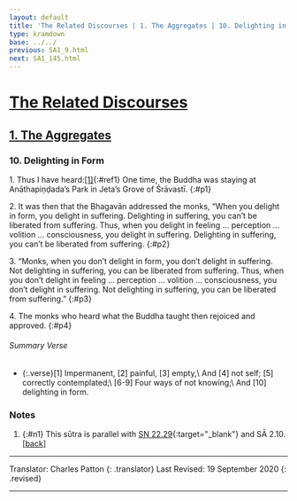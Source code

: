 ```yaml
---
layout: default
title: 'The Related Discourses | 1. The Aggregates | 10. Delighting in Form'
type: kramdown
base: ../../
previous: SA1_9.html
next: SA1_145.html
---
```


# [The Related Discourses](../index.html)
## [1. The Aggregates](index.html)
### 10. Delighting in Form

1\. Thus I have heard:[\[1\]](#n1){:#ref1} One time, the Buddha was staying at Anāthapiṇḍada’s Park in Jeta’s Grove of Śrāvastī.
{:#p1}

2\. It was then that the Bhagavān addressed the monks, “When you delight in form, you delight in suffering. Delighting in suffering, you can’t be liberated from suffering. Thus, when you delight in feeling … perception … volition … consciousness, you delight in suffering. Delighting in suffering, you can’t be liberated from suffering.
{:#p2}

3\. “Monks, when you don’t delight in form, you don’t delight in suffering. Not delighting in suffering, you can be liberated from suffering. Thus, when you don’t delight in feeling … perception … volition … consciousness, you don’t delight in suffering. Not delighting in suffering, you can be liberated from suffering.”
{:#p3}

4\. The monks who heard what the Buddha taught then rejoiced and approved.
{:#p4}

###### Summary Verse
* {:.verse}[1] Impermanent, [2] painful, [3] empty,\\
And [4] not self; [5] correctly contemplated;\\
[6-9] Four ways of not knowing;\\
And [10] delighting in form.

### Notes
1. {:#n1} This sūtra is parallel with [SN 22.29](https://suttacentral.net/sn22.29){:target="_blank"} and SĀ 2.10. [\[back\]](#ref1)

---

Translator: Charles Patton
{: .translator}
Last Revised: 19 September 2020
{: .revised}

---

